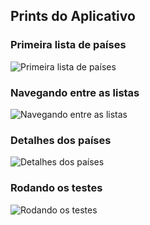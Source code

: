 ## Prints do Aplicativo

### Primeira lista de países
![Primeira lista de países](https://github.com/user-attachments/assets/d69c0ea5-dc4e-4626-8b9a-484f3f9ba498)

### Navegando entre as listas
![Navegando entre as listas](https://github.com/user-attachments/assets/7b81f3a9-9628-4877-be6c-e8a094a8d5ee)

### Detalhes dos países
![Detalhes dos países](https://github.com/user-attachments/assets/67a036a7-2aee-48a7-a394-717b20a4473b)

### Rodando os testes
![Rodando os testes](https://github.com/user-attachments/assets/92b0902a-8ca5-4f6a-8a79-6f7ae0645080)
